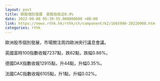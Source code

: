 ```yaml
---
layout: post
title: 歐股個別發展　英股低收近0.9%
date: 2022-09-08 05:39:55.000000000 +08:00
link: https://news.rthk.hk/rthk/ch/component/k2/1665990-20220908.htm
categories: rthk
---
```


歐洲股市個別發展，市場關注周四歐洲央行議息會議。

英國富時100指數收報7237點，跌62點，跌幅0.86%。

德國DAX指數收報12915點，升44點，升幅0.35%。

法國CAC指數收報6105點，升1點，升幅0.02%。
